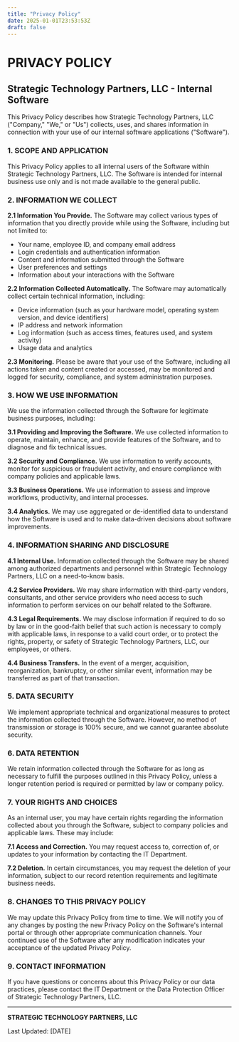 ```yaml
---
title: "Privacy Policy"
date: 2025-01-01T23:53:53Z
draft: false
---
```


# PRIVACY POLICY
## Strategic Technology Partners, LLC - Internal Software

This Privacy Policy describes how Strategic Technology Partners, LLC ("Company," "We," or "Us") collects, uses, and shares information in connection with your use of our internal software applications ("Software").

### 1. SCOPE AND APPLICATION

This Privacy Policy applies to all internal users of the Software within Strategic Technology Partners, LLC. The Software is intended for internal business use only and is not made available to the general public.

### 2. INFORMATION WE COLLECT

**2.1 Information You Provide.** The Software may collect various types of information that you directly provide while using the Software, including but not limited to:
- Your name, employee ID, and company email address
- Login credentials and authentication information
- Content and information submitted through the Software
- User preferences and settings
- Information about your interactions with the Software

**2.2 Information Collected Automatically.** The Software may automatically collect certain technical information, including:
- Device information (such as your hardware model, operating system version, and device identifiers)
- IP address and network information
- Log information (such as access times, features used, and system activity)
- Usage data and analytics

**2.3 Monitoring.** Please be aware that your use of the Software, including all actions taken and content created or accessed, may be monitored and logged for security, compliance, and system administration purposes.

### 3. HOW WE USE INFORMATION

We use the information collected through the Software for legitimate business purposes, including:

**3.1 Providing and Improving the Software.** We use collected information to operate, maintain, enhance, and provide features of the Software, and to diagnose and fix technical issues.

**3.2 Security and Compliance.** We use information to verify accounts, monitor for suspicious or fraudulent activity, and ensure compliance with company policies and applicable laws.

**3.3 Business Operations.** We use information to assess and improve workflows, productivity, and internal processes.

**3.4 Analytics.** We may use aggregated or de-identified data to understand how the Software is used and to make data-driven decisions about software improvements.

### 4. INFORMATION SHARING AND DISCLOSURE

**4.1 Internal Use.** Information collected through the Software may be shared among authorized departments and personnel within Strategic Technology Partners, LLC on a need-to-know basis.

**4.2 Service Providers.** We may share information with third-party vendors, consultants, and other service providers who need access to such information to perform services on our behalf related to the Software.

**4.3 Legal Requirements.** We may disclose information if required to do so by law or in the good-faith belief that such action is necessary to comply with applicable laws, in response to a valid court order, or to protect the rights, property, or safety of Strategic Technology Partners, LLC, our employees, or others.

**4.4 Business Transfers.** In the event of a merger, acquisition, reorganization, bankruptcy, or other similar event, information may be transferred as part of that transaction.

### 5. DATA SECURITY

We implement appropriate technical and organizational measures to protect the information collected through the Software. However, no method of transmission or storage is 100% secure, and we cannot guarantee absolute security.

### 6. DATA RETENTION

We retain information collected through the Software for as long as necessary to fulfill the purposes outlined in this Privacy Policy, unless a longer retention period is required or permitted by law or company policy.

### 7. YOUR RIGHTS AND CHOICES

As an internal user, you may have certain rights regarding the information collected about you through the Software, subject to company policies and applicable laws. These may include:

**7.1 Access and Correction.** You may request access to, correction of, or updates to your information by contacting the IT Department.

**7.2 Deletion.** In certain circumstances, you may request the deletion of your information, subject to our record retention requirements and legitimate business needs.

### 8. CHANGES TO THIS PRIVACY POLICY

We may update this Privacy Policy from time to time. We will notify you of any changes by posting the new Privacy Policy on the Software's internal portal or through other appropriate communication channels. Your continued use of the Software after any modification indicates your acceptance of the updated Privacy Policy.

### 9. CONTACT INFORMATION

If you have questions or concerns about this Privacy Policy or our data practices, please contact the IT Department or the Data Protection Officer of Strategic Technology Partners, LLC.

---

**STRATEGIC TECHNOLOGY PARTNERS, LLC**

Last Updated: [DATE]
